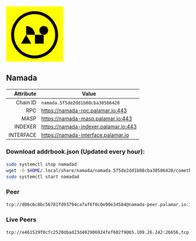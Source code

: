 ![Logo](https://raw.githubusercontent.com/Pa1amar/mainnets/refs/heads/main/namada/logo.png)
## Namada
| Attribute | Value |
|----------:|-------|
| Chain ID         | `namada.5f5de2dd1b88cba30586420` |
| RPC  | https://namada-rpc.palamar.io:443 |
| MASP  | https://namada-masp.palamar.io:443 |
| INDEXER | https://namada-indexer.palamar.io:443 |
| INTERFACE | https://namada-interface.palamar.io |

### Download addrbook.json (Updated every hour):
```bash
sudo systemctl stop namadad
wget -O $HOME/.local/share/namada/namada.5f5de2dd1b88cba30586420/cometbft/config/addrbook.json https://storage.palamar.io/mainnet/namada/addrbook.json
sudo systemctl start namadad
```
### Peer
```bash
tcp://d86c6c8bc56781fd93794ca7af6f0c0e90e34584@namada-peer.palamar.io:16656
```






















































































































































































































































































































































































































































































































































































































































































































































### Live Peers
```
tcp://e461529f0cfc2520dbad23d402906924fef602f9@65.109.26.242:26656,tcp://20d302d5cf8e85ef8c9f8c38d0c5e87d5f3620a6@34.13.128.48:26656,tcp://94b60575033a7bb366101cb57ccb78073d97a446@167.235.35.48:26656,tcp://7b2fcfb157212fe24797153b8dc30e05285285f4@212.83.33.148:26602,tcp://2f32fc015e29e942ccefca600a8ec8bf828ba848@65.108.201.106:26656,tcp://35bea1f9d7a2f34ac093ae361c6876b328d8cf20@172.161.145.12:26656,tcp://a8187523daabbc053ec992cde9975f65a085da25@46.4.29.231:5000,tcp://509f1e843cf881650a4151aa804ddd7a7188e88f@195.201.197.246:32656,tcp://ebc272824924ea1a27ea3183dd0b9ba713494f83@185.16.39.158:26656,tcp://532abcbee988a7704bcfc16d9cbca622ca218fba@149.50.110.78:26656,tcp://5ad770e3f860ed7707e8960a0fb1fcf323a1db52@65.109.36.231:14656,tcp://08771d75bf7f4421ce6e22c8742101c337e34eec@135.181.5.27:34200,tcp://5a7f398e1517fd661689449971a4ec26dd0bea5e@80.241.215.77:26656
```
